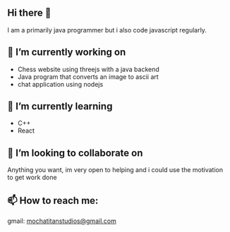 ## Hi there 👋

I am a primarily java programmer but i also code javascript regularly.

## 🔭 I’m currently working on
- Chess website using threejs with a java backend
- Java program that converts an image to ascii art
- chat application using nodejs
## 🌱 I’m currently learning
- C++
- React
## 👯 I’m looking to collaborate on
Anything you want, im very open to helping and i could use the motivation to get work done
## 📫 How to reach me:
gmail: mochatitanstudios@gmail.com
<!--
**Mochatitan/Mochatitan** is a ✨ _special_ ✨ repository because its `README.md` (this file) appears on your GitHub profile.

Here are some ideas to get you started:

- 🔭 I’m currently working on🌱 I’m currently learning ...
- 👯 I’m looking to collaborate on ...
- 🤔 I’m looking for help with ...
- 💬 Ask me about ...
- 📫 How to reach me: ...
- 😄 Pronouns: ...
- ⚡ Fun fact: ...
-->
